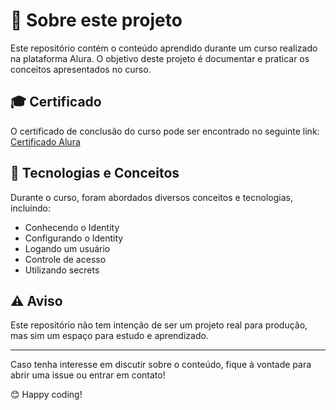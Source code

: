 # 📌 Sobre este projeto

Este repositório contém o conteúdo aprendido durante um curso realizado na plataforma Alura. O objetivo deste projeto é documentar e praticar os conceitos apresentados no curso.

## 🎓 Certificado

O certificado de conclusão do curso pode ser encontrado no seguinte link:
[Certificado Alura](https://cursos.alura.com.br/certificate/b6d0f5cb-6259-4b64-aa4c-a96057594bb9?lang=pt_BR)

## 🚀 Tecnologias e Conceitos

Durante o curso, foram abordados diversos conceitos e tecnologias, incluindo:
- Conhecendo o Identity
- Configurando o Identity
- Logando um usuário
- Controle de acesso
- Utilizando secrets

## ⚠️ Aviso

Este repositório não tem intenção de ser um projeto real para produção, mas sim um espaço para estudo e aprendizado. 

---

Caso tenha interesse em discutir sobre o conteúdo, fique à vontade para abrir uma issue ou entrar em contato!

😊 Happy coding!
